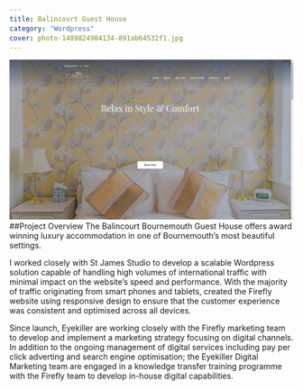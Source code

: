 ```yaml
---
title: Balincourt Guest House
category: "Wordpress"
cover: photo-1489824904134-891ab64532f1.jpg
---
```

![balincourt.co.uk](./photo-1489824904134-891ab64532f1.jpg)
##Project Overview
The Balincourt Bournemouth Guest House offers award winning luxury accommodation in one of Bournemouth’s most beautiful settings. 

I worked closely with St James Studio to develop a scalable Wordpress solution capable of handling high volumes of international traffic with minimal impact on the website’s speed and performance. With the majority of traffic originating from smart phones and tablets, created the Firefly website using responsive design to ensure that the customer experience was consistent and optimised across all devices.


Since launch, Eyekiller are working closely with the Firefly marketing team to develop and implement a marketing strategy focusing on digital channels. In addition to the ongoing management of digital services including pay per click adverting and search engine optimisation; the Eyekiller Digital Marketing team are engaged in a knowledge transfer training programme with the Firefly team to develop in-house digital capabilities.